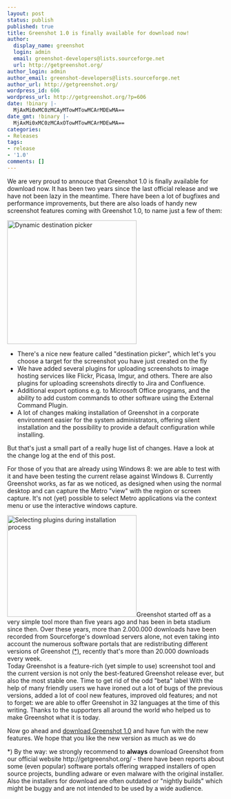 ```yaml
---
layout: post
status: publish
published: true
title: Greenshot 1.0 is finally available for download now!
author:
  display_name: greenshot
  login: admin
  email: greenshot-developers@lists.sourceforge.net
  url: http://getgreenshot.org/
author_login: admin
author_email: greenshot-developers@lists.sourceforge.net
author_url: http://getgreenshot.org/
wordpress_id: 606
wordpress_url: http://getgreenshot.org/?p=606
date: !binary |-
  MjAxMi0xMC0zMCAyMTowMTowMCArMDEwMA==
date_gmt: !binary |-
  MjAxMi0xMC0zMCAxOTowMTowMCArMDEwMA==
categories:
- Releases
tags:
- release
- '1.0'
comments: []
---
```

<p>We are very proud to annouce that Greenshot 1.0 is finally available for download now. It has been two years since the last official release and we have not been lazy in the meantime. There have been a lot of bugfixes and performance improvements, but there are also loads of handy new screenshot features coming with Greenshot 1.0, to name just a few of them:</p>
<p><a href="http://getgreenshot.org/wp-content/uploads/2012/10/Dynamic-destination-picker.png"><img src="http://getgreenshot.org/wp-content/uploads/2012/10/Dynamic-destination-picker-300x286.png" alt="Dynamic destination picker" title="Dynamic destination picker" width="300" height="286" class="alignright size-medium wp-image-639" /></a></p>
<ul>
<li>There's a nice new feature called "destination picker", which let's you choose a target for the screenshot you have just created on the fly</li>
<li>We have added several plugins for uploading screenshots to image hosting services like Flickr, Picasa, Imgur, and others. There are also plugins for uploading screenshots directly to Jira and Confluence.
</li>
<li>Additional export options e.g. to Microsoft Office programs, and the ability to add custom commands to other software using the External Command Plugin.</li>
<li>A lot of changes making installation of Greenshot in a corporate environment easier for the system administrators, offering silent installation and the possibility to provide a default configuration while installing.
</li>
</ul>
<p>But that's just a small part of a really huge list of changes. Have a look at the change log at the end of this post.</p>
<p>For those of you that are already using Windows 8: we are able to test with it and have been testing the current relase against Windows 8.  Currently Greenshot works, as far as we noticed, as designed when using the normal desktop and can capture the Metro "view" with the region or screen capture. It's not (yet) possible to select Metro applications via the context menu or use the interactive windows capture.</p>
<p><a href="http://getgreenshot.org/wp-content/uploads/2012/10/Setup-Greenshot-with-shadow.png"><img src="http://getgreenshot.org/wp-content/uploads/2012/10/Setup-Greenshot-with-shadow-300x235.png" alt="Selecting plugins during installation process" title="Selecting plugins during installation process" width="300" height="235" class="alignleft size-medium wp-image-638" /></a>Greenshot started off as a very simple tool more than five years ago and has been in beta stadium since then. Over these years, more than 2.000.000 downloads have been recorded from Sourceforge's download servers alone, not even taking into account the numerous software portals that are redistributing different versions of Greenshot <a href="#note-portals">(*)</a>, recently that's more than 20.000 downloads every week.<br />
Today Greenshot is a feature-rich (yet simple to use) screenshot tool and the current version is not only the best-featured Greenshot release ever, but also the most stable one. Time to get rid of the odd "beta" label With the help of many friendly users we have ironed out a lot of bugs of the previous versions, added a lot of cool new features, improved old features; and not to forget: we are able to offer Greenshot in 32 languages at the time of this writing. Thanks to the supporters all around the world who helped us to make Greenshot what it is today.</p>
<p>Now go ahead and <a href="/downloads/">download Greenshot 1.0</a> and have fun with the new features. We hope that you like the new version as much as we do</p>
<p><a name="note-portals">*)</a> By the way: we strongly recommend to <strong>always</strong> download Greenshot from our official website http://getgreenshot.org/ - there have been reports about some (even popular) software portals offering wrapped installers of open source projects, bundling adware or even malware with the original installer. Also the installers for download are often outdated or "nightly builds" which might be buggy and are not intended to be used by a wide audience. </p>
